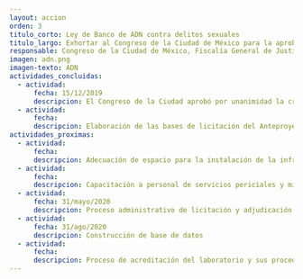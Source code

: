 ```yaml
---
layout: accion
orden: 3
titulo_corto: Ley de Banco de ADN contra delitos sexuales
titulo_largo: Exhortar al Congreso de la Ciudad de México para la aprobación de la iniciativa de ley por la que se crea el Banco de ADN para uso forense para la persecución de delitos sexuales
responsable: Congreso de la Ciudad de México, Fiscalía General de Justicia y Agencia Digital de Innovación Pública
imagen: adn.png
imagen-texto: ADN
actividades_concluidas:
  - actividad:
      fecha: 15/12/2019
      descripcion: El Congreso de la Ciudad aprobó por unanimidad la creación del Banco de ADN para uso forense de la Ciudad de México, la adición de una Ley de Centros de Reclusión y la reforma al artículo del Sistema de Seguridad Ciudadana en materia de registro de identificación biométrica.
  - actividad:
      fecha:
      descripcion: Elaboración de las bases de licitación del Anteproyecto del Laboratorio de ADN.
actividades_proximas:
  - actividad:
      fecha:
      descripcion: Adecuación de espacio para la instalación de la infraestructura y equipamiento necesario.
  - actividad:
      fecha: 
      descripcion: Capacitación a personal de servicios periciales y ministerios públicos.  
  - actividad:
      fecha: 31/mayo/2020
      descripcion: Proceso administrativo de licitación y adjudicación
  - actividad:
      fecha: 31/ago/2020
      descripcion: Construcción de base de datos
  - actividad:
      fecha:
      descripcion: Proceso de acreditación del laboratorio y sus procedimientos para Certificación.
---
```

